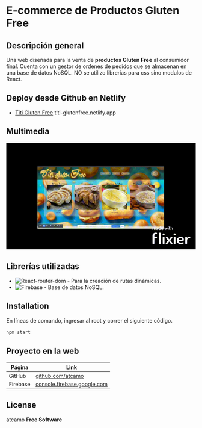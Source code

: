 # E-commerce de Productos Gluten Free

## Descripción general

Una web diseñada para la venta de **productos Gluten Free** al consumidor final. Cuenta con un gestor de ordenes de pedidos que se almacenan en una base de datos NoSQL. NO se utilizo librerias para css sino modulos de React.

## Deploy desde Github en Netlify

- [Titi Gluten Free](titi-glutenfree.netlify.app)
titi-glutenfree.netlify.app

## Multimedia

![Video de la Web](./src/assets/Web_react.gif)

## Librerías utilizadas

- ![React-router-dom](https://reactrouter.com/en/main) - Para la creación de rutas dinámicas.
- ![Firebase](https://firebase.google.com/) - Base de datos NoSQL.

## Installation

En líneas de comando, ingresar al root y correr el siguiente código.

```sh
npm start
```

## Proyecto en la web

| Página   | Link                                                                                                                                                    |
| -------- | ------------------------------------------------------------------------------------------------------------------------------------------------------- |
| GitHub   | [github.com/atcamo]([(https://github.com/atcamo/CreateTiti)])                                                           |
| Firebase | [console.firebase.google.com]([https://console.firebase.google.com/u/0/project/react-coderhouse-91364/firestore/data/~2Fcategorias~2Fclasicas?hl=es-419](https://console.firebase.google.com/u/0/project/titi-37a43/firestore/data/~2Fproduct~2Fiz6nHncSWkStUxQpfeze?hl=es-419)) |

## License

atcamo
**Free Software**
